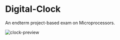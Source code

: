 # Digital-Clock
An endterm project-based exam on Microprocessors.

![clock-preview](https://user-images.githubusercontent.com/39931559/127802646-fce581f6-0d4a-45b3-b59c-a8cc0d55e9aa.png)
